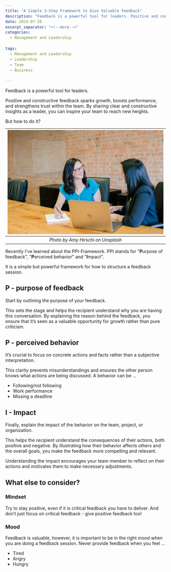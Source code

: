 ```yaml
---
title: "A Simple 3-Step Framework to Give Valuable Feedback"
description: "Feedback is a powerful tool for leaders. Positive and constructive feedback sparks growth, boosts performance, and strengthens trust within the team. By sharing clear and constructive insights as a leader, you can inspire your team to reach new heights. But how to do it? In this short article, I summarize the PPI-framework for providing feedback."
date: 2024-07-28
excerpt_separator: "<!--more-->"
categories:
  - Management and Leadership

tags:
  - Management and Leadership
  - Leadership
  - Team
  - Business

---
```


Feedback is a powerful tool for leaders.

Positive and constructive feedback sparks growth, boosts performance, and strengthens trust within the team. By sharing clear and constructive insights as a leader, you can inspire your team to reach new heights.

But how to do it?

| ![image](/assets/images/amy-hirschi-feedback-unsplash.jpg) |
|:--:|
| *Photo by Amy Hirschi on Unsplash* |

Recently I’ve learned about the PPI-Framework. PPI stands for "**P**urpose of feedback", "**P**erceived behavior" and "**I**mpact".

It is a simple but powerful framework for how to structure a feedback session.

## P - purpose of feedback

Start by outlining the purpose of your feedback.

This sets the stage and helps the recipient understand why you are having this conversation. By explaining the reason behind the feedback, you ensure that it’s seen as a valuable opportunity for growth rather than pure criticism.

## P - perceived behavior

It’s crucial to focus on concrete actions and facts rather than a subjective interpretation.

This clarity prevents misunderstandings and ensures the other person knows what actions are being discussed. A behavior can be …

- Following/not following
- Work performance
- Missing a deadline

## I - Impact

Finally, explain the impact of the behavior on the team, project, or organization.

This helps the recipient understand the consequences of their actions, both positive and negative. By illustrating how their behavior affects others and the overall goals, you make the feedback more compelling and relevant.

Understanding the impact encourages your team member to reflect on their actions and motivates them to make necessary adjustments.

## What else to consider?

### Mindset

Try to stay positive, even if it is critical feedback you have to deliver. And don’t just focus on critical feedback - give positive feedback too!

### Mood

Feedback is valuable, however, it is important to be in the right mood when you are doing a feedback session. Never provide feedback when you feel …

- Tired
- Angry
- Hungry
